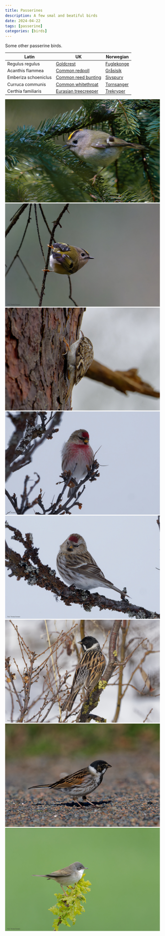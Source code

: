 ```yaml
---
title: Passerines
description: A few smal and beatiful birds
date: 2024-04-22
tags: [passerine]
categories: [birds]
---
```


Some other passerine birds.



| Latin      | UK | Norwegian |
| ----------- | ----------- |   ----------- |
| Regulus regulus | [Goldcrest](https://en.wikipedia.org/wiki/Goldcrest) |  [Fuglekonge](https://no.wikipedia.org/wiki/Fuglekonge) |
| Acanthis flammea | [Common redpoll](https://en.wikipedia.org/wiki/Common_redpoll) |  [Gråsisik](https://no.wikipedia.org/wiki/Gråsisik) |
| Emberiza schoeniclus  | [Common reed bunting](https://en.wikipedia.org/wiki/Common_reed_bunting) |   [Sivspurv](https://no.wikipedia.org/wiki/Sivspurv)     |
| Curruca communis  | [Common whitethroat](https://en.wikipedia.org/wiki/Common_whitethroat) |   [Tornsanger](https://no.wikipedia.org/wiki/Tornsanger)     |
| Certhia familiaris | [Eurasian treecreeper](https://en.wikipedia.org/wiki/Eurasian_treecreeper) |  [Trekryper](https://no.wikipedia.org/wiki/Trekryper) |



![Goldcrest](DSC07419_DxO.jpg)
![Goldcrest](DSC09708_DxO.jpg)
![Eurasian treecreeper](DSC02147_DxO.jpg)
![Common redpoll](DSC02194_DxO.jpg)
![Common redpoll](DSC02284_DxO.jpg)
![Common reed bunting](_DSC3649_DxO.jpg)
![Common reed bunting](DSC05532_DxO.jpg)
![Common whitethroat](_DSC8678_DxO.jpg)
